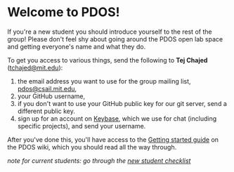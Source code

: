 # Welcome to PDOS!

If you're a new student you should introduce yourself to the rest of the group! Please don't feel shy about going around the PDOS open lab space and getting everyone's name and what they do.

To get you access to various things, send the following to **Tej Chajed** (tchajed@mit.edu):

1. the email address you want to use for the group mailing list, <pdos@csail.mit.edu>,
2. your GitHub username,
3. if you don't want to use your GitHub public key for our git server, send a different public key.
4. sign up for an account on [Keybase](https://keybase.io/), which we use for
   chat (including specific projects), and send your username.

After you've done this, you'll have access to the [Getting started guide](https://github.com/mit-pdos/wiki/blob/master/new-student-getting-started.md) on the PDOS wiki, which you should read all the way through.

_note for current students: go through the [new student checklist](https://github.com/mit-pdos/wiki/blob/master/onboarding/new-student-checklist.md)_
